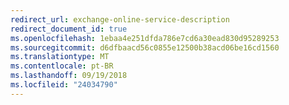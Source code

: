 ```yaml
---
redirect_url: exchange-online-service-description
redirect_document_id: true
ms.openlocfilehash: 1ebaa4e251dfda786e7cd6a30ead830d95289253
ms.sourcegitcommit: d6dfbaacd56c0855e12500b38acd06be16cd1560
ms.translationtype: MT
ms.contentlocale: pt-BR
ms.lasthandoff: 09/19/2018
ms.locfileid: "24034790"
---
```

